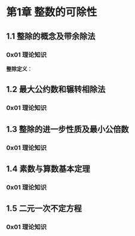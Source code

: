 # 第1章 整数的可除性

## 1.1 整除的概念及带余除法

### 0x01 理论知识

**整除定义**：

## 1.2 最大公约数和辗转相除法

### 0x01 理论知识

## 1.3 整除的进一步性质及最小公倍数

### 0x01 理论知识

## 1.4 素数与算数基本定理

### 0x01 理论知识

## 1.5 二元一次不定方程

### 0x01 理论知识



